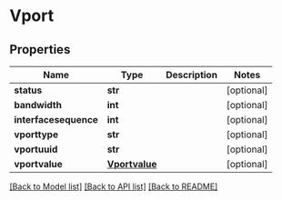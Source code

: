 # Vport

## Properties
Name | Type | Description | Notes
------------ | ------------- | ------------- | -------------
**status** | **str** |  | [optional] 
**bandwidth** | **int** |  | [optional] 
**interfacesequence** | **int** |  | [optional] 
**vporttype** | **str** |  | [optional] 
**vportuuid** | **str** |  | [optional] 
**vportvalue** | [**Vportvalue**](Vportvalue.md) |  | [optional] 

[[Back to Model list]](../README.md#documentation-for-models) [[Back to API list]](../README.md#documentation-for-api-endpoints) [[Back to README]](../README.md)


